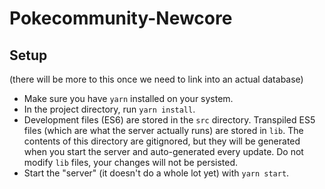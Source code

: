# Pokecommunity-Newcore
## Setup
(there will be more to this once we need to link into an actual database)

- Make sure you have `yarn` installed on your system.
- In the project directory, run `yarn install`.
- Development files (ES6) are stored in the `src` directory. Transpiled ES5 files (which are what the server actually runs) are stored in `lib`. The contents of this directory are gitignored, but they will be generated when you start the server and auto-generated every update. Do not modify `lib` files, your changes will not be persisted.
- Start the "server" (it doesn't do a whole lot yet) with `yarn start`.